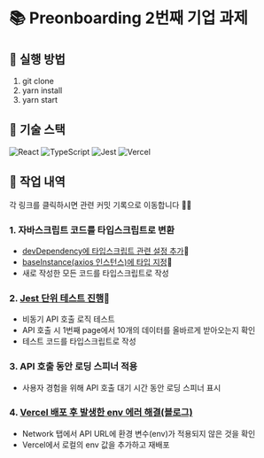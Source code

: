 # 📚 Preonboarding 2번째 기업 과제

## 🧪 실행 방법

1. git clone
2. yarn install
3. yarn start

 
## 🧶 기술 스택
![React](https://img.shields.io/badge/react-%2320232a.svg?style=for-the-badge&logo=react&logoColor=%2361DAFB)
![TypeScript](https://img.shields.io/badge/typescript-%23007ACC.svg?style=for-the-badge&logo=typescript&logoColor=white)
![Jest](https://img.shields.io/badge/-jest-%23C21325?style=for-the-badge&logo=jest&logoColor=white)
![Vercel](https://img.shields.io/badge/vercel-%23000000.svg?style=for-the-badge&logo=vercel&logoColor=white)

## 🔎 작업 내역
각 링크를 클릭하시면 관련 커밋 기록으로 이동합니다 👩‍💻

### 1. 자바스크립트 코드를 타입스크립트로 변환
   * [devDependency에 타입스크립트 관련 설정 추가](https://github.com/Yena-Yun/preonboarding-mission-2/blob/main/package.json)🔗
   * [baseInstance(axios 인스턴스)에 타입 지정](https://github.com/Yena-Yun/preonboarding-mission-2/commit/a61c0176537d9bf697c45a41022aaa7e54763535)🔗
   * 새로 작성한 모든 코드를 타입스크립트로 작성

### 2. [Jest 단위 테스트 진행](https://github.com/Yena-Yun/preonboarding-mission-2/commit/512075e33e39373552e0c902023652cf27e50d92)🔗
   * 비동기 API 호출 로직 테스트
   * API 호출 시 1번째 page에서 10개의 데이터를 올바르게 받아오는지 확인
   * 테스트 코드를 타입스크립트로 작성


### 3. API 호출 동안 로딩 스피너 적용
* 사용자 경험을 위해 API 호출 대기 시간 동안 로딩 스피너 표시

### 4. [Vercel 배포 후 발생한 env 에러 해결(블로그)](https://velog.io/@yena1025/vercel%EB%A1%9C-%EB%B0%B0%ED%8F%AC%ED%95%9C-%EC%95%B1%EC%97%90-.env%ED%99%98%EA%B2%BD-%EB%B3%80%EC%88%98-%EC%A0%81%EC%9A%A9%ED%95%98%EA%B8%B0)
* Network 탭에서 API URL에 환경 변수(env)가 적용되지 않은 것을 확인
* Vercel에서 로컬의 env 값을 추가하고 재배포


